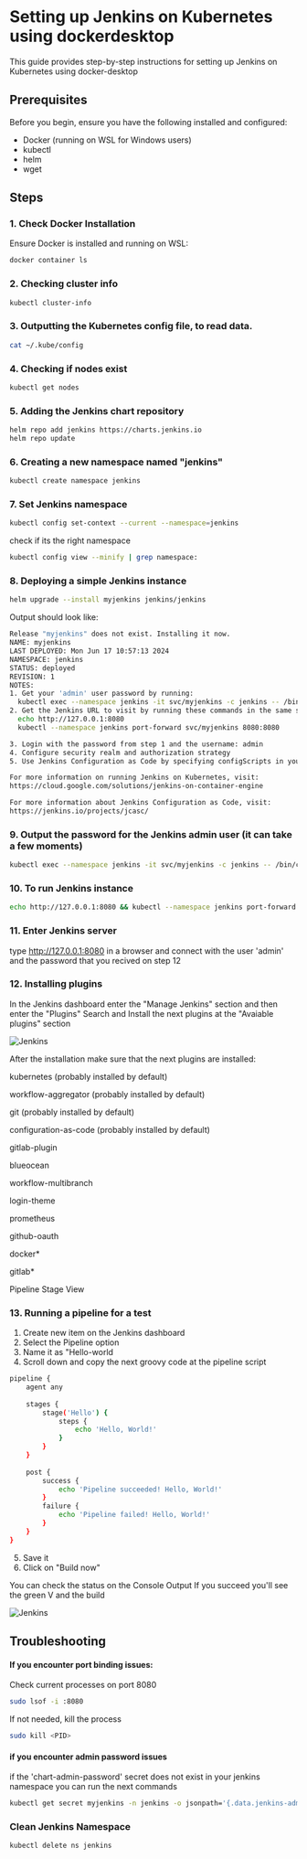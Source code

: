 # Setting up Jenkins on Kubernetes using dockerdesktop

This guide provides step-by-step instructions for setting up Jenkins on Kubernetes using docker-desktop

## Prerequisites

Before you begin, ensure you have the following installed and configured:

- Docker (running on WSL for Windows users)
- kubectl
- helm
- wget

## Steps

### 1. Check Docker Installation

Ensure Docker is installed and running on WSL:

```bash
docker container ls
```

### 2. Checking cluster info

```bash
kubectl cluster-info 
```

### 3. Outputting the Kubernetes config file, to read data.

```bash
cat ~/.kube/config
```

### 4. Checking if nodes exist

```bash
kubectl get nodes
```

### 5. Adding the Jenkins chart repository

```bash
helm repo add jenkins https://charts.jenkins.io
helm repo update
```

### 6. Creating a new namespace named "jenkins"

```bash
kubectl create namespace jenkins
```

### 7. Set Jenkins namespace

```bash
kubectl config set-context --current --namespace=jenkins
```
check if its the right namespace

```bash
kubectl config view --minify | grep namespace:
```

### 8. Deploying a simple Jenkins instance

```bash
helm upgrade --install myjenkins jenkins/jenkins
```
Output should look like:

```bash
Release "myjenkins" does not exist. Installing it now.
NAME: myjenkins
LAST DEPLOYED: Mon Jun 17 10:57:13 2024
NAMESPACE: jenkins
STATUS: deployed
REVISION: 1
NOTES:
1. Get your 'admin' user password by running:
  kubectl exec --namespace jenkins -it svc/myjenkins -c jenkins -- /bin/cat /run/secrets/additional/chart-admin-password && echo
2. Get the Jenkins URL to visit by running these commands in the same shell:
  echo http://127.0.0.1:8080
  kubectl --namespace jenkins port-forward svc/myjenkins 8080:8080

3. Login with the password from step 1 and the username: admin
4. Configure security realm and authorization strategy
5. Use Jenkins Configuration as Code by specifying configScripts in your values.yaml file, see documentation: http://127.0.0.1:8080/configuration-as-code and examples: https://github.com/jenkinsci/configuration-as-code-plugin/tree/master/demos

For more information on running Jenkins on Kubernetes, visit:
https://cloud.google.com/solutions/jenkins-on-container-engine

For more information about Jenkins Configuration as Code, visit:
https://jenkins.io/projects/jcasc/
```

### 9. Output the password for the Jenkins admin user (it can take a few moments)

```bash
kubectl exec --namespace jenkins -it svc/myjenkins -c jenkins -- /bin/cat /run/secrets/additional/chart-admin-password && echo
```

### 10. To run Jenkins instance 
```bash
echo http://127.0.0.1:8080 && kubectl --namespace jenkins port-forward svc/myjenkins 8080:8080
```

### 11. Enter Jenkins server

type http://127.0.0.1:8080 in a browser and connect with the user 'admin' and the password that you recived on step 12

### 12. Installing plugins

In the Jenkins dashboard enter the "Manage Jenkins" section and then enter the "Plugins"
Search and Install the next plugins at the "Avaiable plugins" section

   ![Jenkins](images/Capture.PNG)

After the installation make sure that the next plugins are installed:

kubernetes (probably installed by default)
 
workflow-aggregator (probably installed by default)

git (probably installed by default)

configuration-as-code (probably installed by default)

gitlab-plugin

blueocean

workflow-multibranch

login-theme

prometheus

github-oauth 

docker* 

gitlab*

Pipeline Stage View

### 13. Running a pipeline for a test

1. Create new item on the Jenkins dashboard
2. Select the Pipeline option
3. Name it as "Hello-world
4. Scroll down and copy the next groovy code at the pipeline script

```bash
pipeline {
    agent any
    
    stages {
        stage('Hello') {
            steps {
                echo 'Hello, World!'
            }
        }
    }
    
    post {
        success {
            echo 'Pipeline succeeded! Hello, World!'
        }
        failure {
            echo 'Pipeline failed! Hello, World!'
        }
    }
}
```
5. Save it 
6. Click on "Build now"

You can check the status on the Console Output
If you succeed you'll see the green V and the build

   ![Jenkins](images/Capture1.PNG)

## Troubleshooting

#### If you encounter port binding issues:

Check current processes on port 8080
```bash
sudo lsof -i :8080
```

If not needed, kill the process
```bash
sudo kill <PID>
```

#### if you encounter admin password issues

if the 'chart-admin-password' secret does not exist in your jenkins namespace you can run the next commands

```bash
kubectl get secret myjenkins -n jenkins -o jsonpath='{.data.jenkins-admin-password}' | base64 --decode
```

### Clean Jenkins Namespace


```bash
kubectl delete ns jenkins
```
